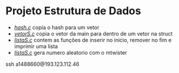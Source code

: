 # Projeto Estrutura de Dados
<ul>
  <li>
    <a href="https://github.com/menon23/E_Dados/blob/main/hash.c"><i>hash.c</i></a> copia o hash para um vetor
  </li>
  <li>
    <a href="https://github.com/menon23/E_Dados/blob/main/vetorS.c"><i>vetorS.c</i></a> copia o vetor da main para dentro de um vetor na struct
  </li>
  <li>
    <a href="https://github.com/menon23/E_Dados/blob/main/listaS.c"><i>listaS.c</i></a> contem as funções de inserir no inicio, remover no fim e imprimir uma lista 
  </li>
  <li>
    <a href="https://github.com/menon23/E_Dados/blob/main/random.c"><i>listaS.c</i></a> gera numero aleatorio com o mtwister 
  </li>  
</ul>
ssh a1488660@193.123.112.46

   
